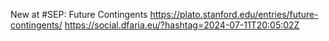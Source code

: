 New at #SEP: Future Contingents https://plato.stanford.edu/entries/future-contingents/ https://social.dfaria.eu/?hashtag=2024-07-11T20:05:02Z
